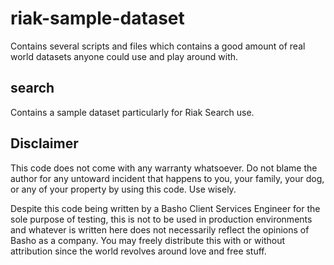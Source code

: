 # riak-sample-dataset
Contains several scripts and files which contains a good amount of real world datasets anyone could use and play around with.

## search
Contains a sample dataset particularly for Riak Search use. 

## Disclaimer
This code does not come with any warranty whatsoever. Do not blame the author for any untoward incident that happens to you, your family, your dog, or any of your property by using this code. Use wisely.

Despite this code being written by a Basho Client Services Engineer for the sole purpose of testing, this is not to be used in production environments and whatever is written here does not necessarily reflect the opinions of Basho as a company. You may freely distribute this with or without attribution since the world revolves around love and free stuff.
